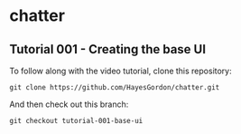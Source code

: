 # chatter

## Tutorial 001 - Creating the base UI

To follow along with the video tutorial, clone this repository:

```
git clone https://github.com/HayesGordon/chatter.git
```

And then check out this branch:

```
git checkout tutorial-001-base-ui
```


